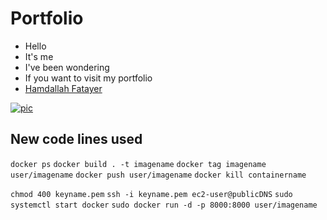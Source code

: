 # Portfolio
- Hello
- It's me
- I've been wondering
- If you want to visit my portfolio
- [Hamdallah Fatayer](http://3.135.20.94/)

[![pic](https://i.imgur.com/nqobfru.png)](https://i.imgur.com/nqobfru.png)


## New code lines used
```docker ps```
```docker build . -t imagename```
```docker tag imagename user/imagename```
```docker push user/imagename```
```docker kill containername```

```chmod 400 keyname.pem```
```ssh -i keyname.pem ec2-user@publicDNS```
```sudo systemctl start docker```
```sudo docker run -d -p 8000:8000 user/imagename```
